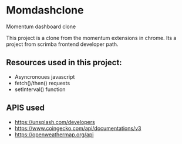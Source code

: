 # Momdashclone
Momentum dashboard clone

This project is a clone from the momentum extensions in chrome. Its a project from scrimba frontend developer path.

## Resources used in this project:

*  Asyncronoues javascript
*  fetch()/then() requests
*  setInterval() function

## APIS used

*  https://unsplash.com/developers
*  https://www.coingecko.com/api/documentations/v3
*  https://openweathermap.org/api

